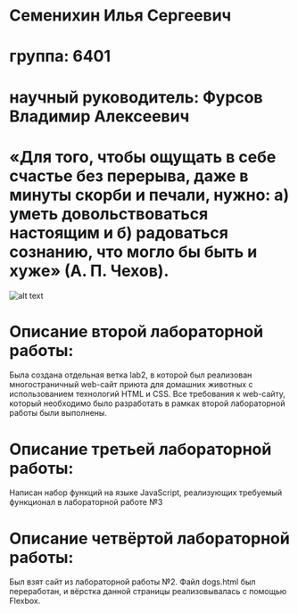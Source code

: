 # Семенихин Илья Сергеевич
# группа: 6401
# научный руководитель: Фурсов Владимир Алексеевич
# «Для того, чтобы ощущать в себе счастье без перерыва, даже в минуты скорби и печали, нужно: а) уметь довольствоваться настоящим и б) радоваться сознанию, что могло бы быть и хуже» (А. П. Чехов).
![alt text](https://steamuserimages-a.akamaihd.net/ugc/1841431093381605445/6FE3CDBBAA5AC2ABF4186E1E35368879914B3DDF/?imw=512&amp;imh=521&amp;ima=fit&amp;impolicy=Letterbox&amp;imcolor=%23000000&amp;letterbox=true)
# Описание второй лабораторной работы:
Была создана отдельная ветка lab2, в которой был реализован многостраничный web-сайт приюта для домашних животных с использованием технологий HTML и CSS. 
Все требования к web-сайту, который необходимо было разработать в рамках второй лабораторной работы были выполнены. 
# Описание третьей лабораторной работы:
Написан набор функций на языке JavaScript, реализующих требуемый функционал в лабораторной работе №3
# Описание четвёртой лабораторной работы:
Был взят сайт из лабораторной работы №2. Файл dogs.html был переработан, и вёрстка данной страницы реализовывалась с помощью Flexbox.